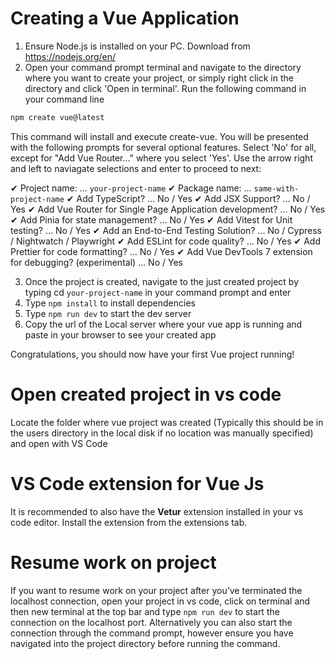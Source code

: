 # Creating a Vue Application
1. Ensure Node.js is installed on your PC. Download from https://nodejs.org/en/ 
2. Open your command prompt terminal and navigate to the directory where you want to create your project, or simply right click in the directory and click 'Open in terminal'. Run the following command in your command line
```cmd
npm create vue@latest
```

This command will install and execute create-vue. You will be presented with the following prompts for several optional features. Select 'No' for all, except for "Add Vue Router..." where you select 'Yes'. Use the arrow right and left to naviagate selections and enter to proceed to next:

✔ Project name: … `your-project-name`
✔ Package name: … `same-with-project-name`
✔ Add TypeScript? … No / Yes
✔ Add JSX Support? … No / Yes
✔ Add Vue Router for Single Page Application development? … No / Yes
✔ Add Pinia for state management? … No / Yes
✔ Add Vitest for Unit testing? … No / Yes
✔ Add an End-to-End Testing Solution? … No / Cypress / Nightwatch / Playwright
✔ Add ESLint for code quality? … No / Yes
✔ Add Prettier for code formatting? … No / Yes
✔ Add Vue DevTools 7 extension for debugging? (experimental) … No / Yes

3. Once the project is created, navigate to the just created project by typing cd `your-project-name` in your command prompt and enter
4. Type `npm install` to install dependencies
5. Type `npm run dev` to start the dev server
6. Copy the url of the Local server where your vue app is running and paste in your browser to see your created app

Congratulations, you should now have your first Vue project running!


# Open created project in vs code
Locate the folder where vue project was created (Typically this should be in the users directory in the local disk if no location was manually specified) and open with VS Code

# VS Code extension for Vue Js
It is recommended to also have the **Vetur** extension installed in your vs code editor. Install the extension from the extensions tab.


# Resume work on project
If you want to resume work on your project after you’ve terminated the localhost connection, open your project in vs code, click on terminal and then new terminal at the top bar and type `npm run dev` to start the connection on the localhost port. Alternatively you can also start the connection through the command prompt, however ensure you have navigated into the project directory before running the command.